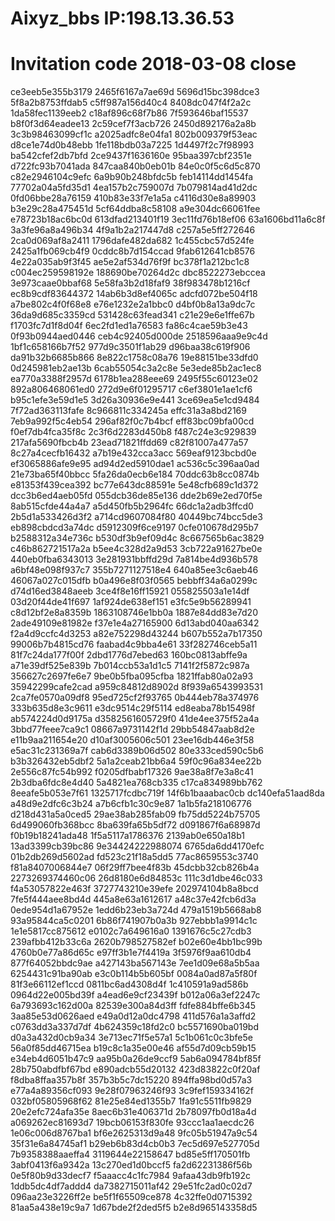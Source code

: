 # Aixyz_bbs IP:198.13.36.53

# Invitation code  2018-03-08 close

ce3eeb5e355b3179
2465f6167a7ae69d
5696d15bc398dce3
5f8a2b8753ffdab5
c5ff987a156d40c4
8408dc047f4f2a2c
1da58fec1139eeb2
c18af896c68f7b86
7f593646baf15537
b8f0f3d64eadee13
2c59cef7f3acb726
2450d892176a2a8b
3c3b98463099cf1c
a2025adfc8e04fa1
802b009379f53eac
d8ce1e74d0b48ebb
1fe118bdb03a7225
1d4497f2c7f98993
ba542cfef2db7bfd
2ce9437f1636160e
95baa397cbf2351e
d722fc93b7041ada
847caa840b0eb01b
84e0c0f5c6d5c870
c82e2946104c9efc
6a9b90b248bfdc5b
feb14114dd1454fa
77702a04a5fd35d1
4ea157b2c759007d
7b079814ad41d2dc
0fd06bbe28a76159
410b83e33f7e1a5a
c4116d30e8a89903
b3e29c28a475451d
5cf64ddba8c58108
a9e304dc66061fee
e78723b18ac6bc0d
613dfad213401f19
3ec11fd76b18ef06
63a1606bd11a6c8f
3a3fe96a8a496b34
4f9a1b2a217447d8
c257a5e5ff272646
2ca0d069af8a2411
1796dafe482da682
1c455cbc57d524fe
2425a1fb069cb4f9
0cddc8b7d154ccad
9fab612641cb8576
4e22a035ab9f3f45
ae5e2af534d76f9f
bc378f1a212bc1c8
c004ec259598192e
188690be70264d2c
dbc8522273ebccea
3e973caae0bbaf68
5e58fa3b2d18faf9
38f983478b1216cf
ec8b9cdf83644372
14ab6b3d8ef4065c
adcfd072be504f18
a7be802c4f0f68e8
e76e1232e2a1bbc0
d4bf0b8a13a9dc7c
36da9d685c3359cd
531428c63fead341
c21e29e6e1ffe67b
f1703fc7d1f8d04f
6ec2fd1ed1a76583
fa86c4cae59b3e43
0f93b0944aed0446
ceb4c92405d000de
2518596aaa9e9c4d
1bf1c658166b7f52
977d9c3501f1ab29
d96baa38c619f906
da91b32b6685b866
8e822c1758c08a76
19e88151be33dfd0
0d245981eb2ae13b
6cab55054c3a2c8e
5e3ede85b2ac1ec8
ea770a3388f2957d
6178b1ea288eee69
2495f55c60123e02
892a806468061ed0
272d9e6f01295717
c6ef3801e1ae1cf6
b95c1efe3e59d1e5
3d26a30936e9e441
3ce69ea5e1cd9484
7f72ad363113fafe
8c966811c334245a
effc31a3a8bd2169
7eb9a992f5c4eb54
296af82f0c7b4bcf
eff83bc09bfa00cd
f0ef7db4fca35f8c
2c3f6d2283d450b8
f487c24e3c929839
217afa5690fbcb4b
23ead71821ffdd69
c82f81007a477a57
8c27a4cecfb16432
a7b19e432cca3acc
569eaf9123bcbd0e
ef3065886afe9e95
ad94d2ed5910dae1
ac536c5c396aa0ad
21e73ba65f40bbcc
5fa26da0ecb6e184
70ddc63b8cc0874b
e81353f439cea392
bc77e643dc88591e
5e48cfb689c1d372
dcc3b6ed4aeb05fd
055dcb36de85e136
dde2b69e2ed70f5e
8ab515cfde44a4a7
a5d450fb5b2964fc
66dc1a2adb3ffcd0
2b5d1a533426d3f2
a714cd9607084f80
40449bc74bcc5de3
eb898cbdcd3a74dc
d5912309f6ce9197
0cfe010678d295b7
b2588312a34e736c
b530df3b9ef09d4c
8c667565b6ac3829
c46b862721517a2a
b5ee4c328d2a9d53
3cb722a91627be0e
440eb0fba6343013
3e281931bbffd29d
7a814be4d936b578
a6bf48e098f937c7
355b7271127518e4
640a85ee3c6aeb46
46067a027c015dfb
b0a496e8f03f0565
bebbff34a6a0299c
d74d16ed3848aeeb
3ce4f8e16ff15921
055825503a1e14df
03d20f44de41f697
1af924de638ef151
e3fc5e9b56289941
c8d12bf2e8a8359b
1863108746e1bb0a
1887e84dd83e7d20
2ade49109e81982e
f37e1e4a27165900
6d13abd040aa6342
f2a4d9ccfc4d3253
a82e752298d43244
b607b552a7b17350
99006b7b4815cd76
faabad4c9bba4e61
33f282746ceb5a11
81f7c24da177f00f
2dbd1776d7ebed63
160bc0813abffe9a
a71e39df525e839b
7b014ccb53a1d1c5
7141f2f5872c987a
356627c2697fe6e7
9be0b5fba095cfba
1821ffab80a02a93
35942299cafe2cad
a959c84812d8902d
8f939a6543993531
2ca7fe0570a09df8
95ed725cf2f93765
0b444eb78a374976
333b635d8e3c9611
e3dc9514c29f5114
ed8eaba78b15498f
ab574224d0d9175a
d3582561605729f0
41de4ee375f52a4a
3bbd77feee7ca9c1
08667a9731142f1d
29bb54847aab8d2e
e11b9aa211654e20
d10af3005606c501
23ee16db446e3f58
e5ac31c231369a7f
cab6d3389b06d502
80e333ced590c5b6
b3b326432eb5dbf2
5a1a2ceab21bb6a4
59f0c96a834ee22b
2e556c87fc54b992
f0205dfbabf17326
9ae38a8f7e3a8c41
2b3dba6fdc8e4d40
5a4821ea768cb335
c17ca834989bb762
8eeafe5b053e7f61
1325717fcdbc719f
14f6b1baaabac0cb
dc140efa51aad8da
a48d9e2dfc6c3b24
a7b6cfb1c30c9e87
1a1b5fa218106776
d218d431a5a0ced5
29ae38ab285fab09
fb75dd5224b75705
6d499060fb368bcc
8ba639fa65b5df72
d091867f6a68987d
f0b19b18241ada48
1f5a5117a1786376
2139ab0e650a18b1
13ad3399cb39bc86
9e34424222988074
6765da6dd4170efc
01b2db269d5602ad
fd523c21f18a5dd5
77ac8659553c3740
f81a8407006844e7
06f29ff7bee4f83b
45dcbb32cb826b4a
2273269374460c06
26d8180e6d84853c
111c3d1dbe46c033
f4a53057822e463f
3727743210e39efe
202974104b8a8bcd
7fe5f444aee8bd4d
445a8e63a1612617
a48c37e42fcb6d3a
0ede954d1a67952e
1edd6b23eb3a724d
479a1519b5668ab8
93a95844ca5c0201
6b86f741907b0a3b
927ebbb1a9914c1c
1e1e5817cc875612
e0102c7a649616a0
1391676c5c27cdb3
239afbb412b33c6a
2620b798527582ef
b02e60e4bb1bc99b
4760b0e77a86d65c
e97ff3b1e7f4419a
3f5976f9aa610db4
877f64052bbdc9ae
a427143ba567143e
7ee1d09e68a5b5aa
6254431c91ba90ab
e3c0b114b5b605bf
0084a0ad87a5f80f
81f3e66112ef1ccd
0811bc6ad4308d4f
1c410591a9ad586b
0964d22e005bd39f
a4ead6e9cf23439f
b012a06a3ef2247c
6a793693c162d00a
82539e300a84d3ff
fdfe884bffe6b345
3aa85e53d0626aed
e49a0d12a0dc4798
411d576a1a3affd2
c0763dd3a337d7df
4b624359c18fd2c0
bc5571690ba019bd
d0a3a432d0cb9a34
3e713ec71f5e57a1
5c1b061c0c3bfe5e
56a0f85dd46715ea
b19c8c1a35e00e46
af55d7d09cb59b15
e34eb4d6051b47c9
aa95b0a26de9ccf9
5ab6a094784bf85f
28b750abdfbf67bd
e890adcb55d20132
423d83822c0f20af
f8dba8ffaa357b8f
357b3b5c7dc15220
894ffa98bd0d57a3
e77a4a89356cf093
9e28f07963246f93
3c9fef159334162f
032bf05805968f62
81e25e84ed1355b7
1fa91c5511fb9829
20e2efc724afa35e
8aec6b31e406371d
2b78097fb0d18a4d
a069262ec81693d7
19bcb06153f830fe
93ccc1aa1aecdc26
1e06c006d8767ba1
bf6e2625313d9a48
9fc05b51947a9c54
35f31e6a84745af1
b29eb6b83d4cb0b3
7ec5d697e527705d
7b9358388aaeffa4
3119644e22158647
bd85e5ff170501fb
3abf0413f6a9342a
13c270ed1d0bccf5
fa2d62231386f56b
0e5f80b9d33decf7
f5aaacc4c1fc7984
9afaa43db9fb192c
1ddb5dc4df7addd4
da7382715011af42
29e51fc2ad0c02d7
096aa23e3226ff2e
be5f1f65509ce878
4c32ffe0d0715392
81aa5a438e19c9a7
1d67bde2f2ded5f5
b2e8d965143358d5


